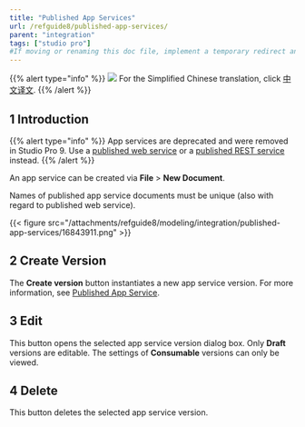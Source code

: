 ```yaml
---
title: "Published App Services"
url: /refguide8/published-app-services/
parent: "integration"
tags: ["studio pro"]
#If moving or renaming this doc file, implement a temporary redirect and let the respective team know they should update the URL in the product. See Mapping to Products for more details.
---
```


{{% alert type="info" %}}
<img src="attachments/chinese-translation/china.png" style="display: inline-block; margin: 0" /> For the Simplified Chinese translation, click [中文译文](https://cdn.mendix.tencent-cloud.com/documentation/refguide8/published-app-services.pdf).
{{% /alert %}}

## 1 Introduction

{{% alert type="info" %}}
App services are deprecated and were removed in Studio Pro 9. Use a [published web service](/refguide8/published-web-services/) or a [published REST service](/refguide8/published-rest-services/) instead.
{{% /alert %}}

An app service can be created via **File** > **New Document**.

Names of published app service documents must be unique (also with regard to published web service).

{{< figure src="/attachments/refguide8/modeling/integration/published-app-services/16843911.png" >}}

## 2 Create Version

The **Create version** button instantiates a new app service version. For more information, see [Published App Service](/refguide8/published-app-service/).

## 3 Edit

This button opens the selected app service version dialog box. Only **Draft** versions are editable. The settings of **Consumable** versions can only be viewed.

## 4 Delete

This button deletes the selected app service version.
